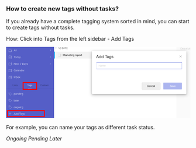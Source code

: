 ### How to create new tags without tasks?

If you already have a complete tagging system sorted in mind, you can start to create tags without tasks.

How: Click into Tags from the left sidebar - Add Tags

![](../../images/ticktick-web-version/tag/Screen%20Shot%202018-05-25%20at%203.19.48%20PM.png)

For example, you can name your tags as different task status.

_Ongoing_ _Pending_ _Later_

